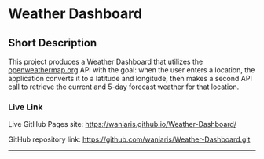 # Weather Dashboard

## Short Description

This project produces a Weather Dashboard that utilizes the [openweathermap.org](https://openweathermap.org/) API with the goal: when the user enters a location, the application converts it to a latitude and longitude, then makes a second API call to retrieve the current and 5-day forecast weather for that location.

### **Live Link**

Live GitHub Pages site:
https://waniaris.github.io/Weather-Dashboard/

GitHub repository link:
https://github.com/waniaris/Weather-Dashboard.git

---
